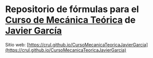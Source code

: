 # Repositorio de fórmulas para el [Curso de Mecánica Teórica](https://www.youtube.com/playlist?list=PLAnA8FVrBl8C-2TTrbArT1g04RJEckRMG) de [Javier García](https://www.youtube.com/user/jamesjamesbondbond)

Sitio web: [https://crul.github.io/CursoMecanicaTeoricaJavierGarcia](https://crul.github.io/CursoMecanicaTeoricaJavierGarcia)
